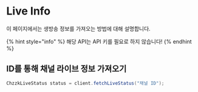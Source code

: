 # Live Info
이 페이지에서는 생방송 정보를 가져오는 방법에 대해 설명합니다.

{% hint style="info" %}
해당 API는 API 키를 필요로 하지 않습니다!
{% endhint %}

## ID를 통해 채널 라이브 정보 가져오기
```java
ChzzkLiveStatus status = client.fetchLiveStatus("채널 ID");
```